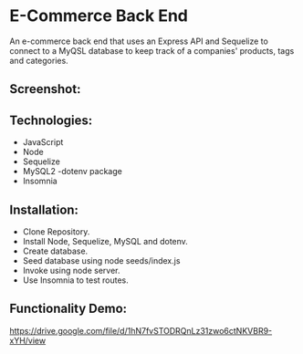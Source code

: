 # E-Commerce Back End

An e-commerce back end that uses an Express API and Sequelize to connect to a MyQSL database to keep track of a companies' products, tags and categories. 

## Screenshot:


## Technologies:
- JavaScript
- Node
- Sequelize 
- MySQL2
-dotenv package
- Insomnia 

## Installation:
- Clone Repository.
- Install Node, Sequelize, MySQL and dotenv.
- Create database. 
- Seed database using node seeds/index.js
- Invoke using node server.
- Use Insomnia to test routes. 

## Functionality Demo:
https://drive.google.com/file/d/1hN7fvSTODRQnLz31zwo6ctNKVBR9-xYH/view
